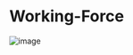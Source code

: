 # Working-Force

![image](https://github.com/DRX-88/Working-Force/assets/162182740/7e21b016-0f54-4319-8fb7-cd66d1c8c4e6)
